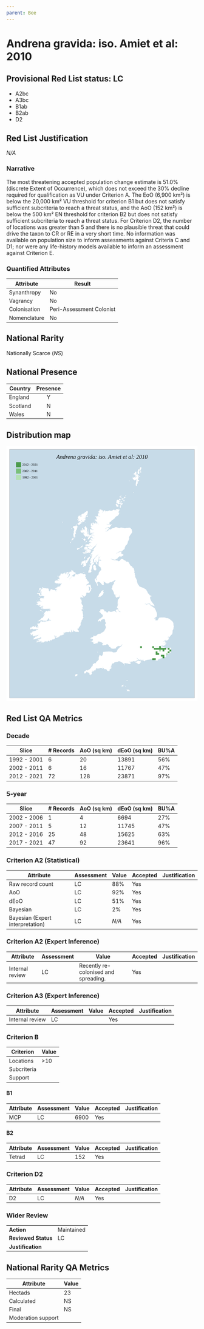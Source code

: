 ```yaml
---
parent: Bee
---
```


# Andrena gravida: iso. Amiet et al: 2010

## Provisional Red List status: LC
- A2bc
- A3bc
- B1ab
- B2ab
- D2

## Red List Justification
*N/A*

### Narrative


The most threatening accepted population change estimate is 51.0% (discrete Extent of Occurrence), which does not exceed the 30% decline required for qualification as VU under Criterion A. The EoO (6,900 km²) is below the 20,000 km² VU threshold for criterion B1 but does not satisfy sufficient subcriteria to reach a threat status, and the AoO (152 km²) is below the 500 km² EN threshold for criterion B2 but does not satisfy sufficient subcriteria to reach a threat status. For Criterion D2, the number of locations was greater than 5 and there is no plausible threat that could drive the taxon to CR or RE in a very short time. No information was available on population size to inform assessments against Criteria C and D1; nor were any life-history models available to inform an assessment against Criterion E.

### Quantified Attributes
|Attribute|Result|
|---|---|
|Synanthropy|No|
|Vagrancy|No|
|Colonisation|Peri-Assessment Colonist|
|Nomenclature|No|


## National Rarity
Nationally Scarce (*NS*)

## National Presence
|Country|Presence
|---|:-:|
|England|Y|
|Scotland|N|
|Wales|N|


## Distribution map
![](../map/14.svg)

## Red List QA Metrics
### Decade
| Slice | # Records | AoO (sq km) | dEoO (sq km) |BU%A |
|---|---|---|---|---|
|1992 - 2001|6|20|13891|56%|
|2002 - 2011|6|16|11767|47%|
|2012 - 2021|72|128|23871|97%|

### 5-year
| Slice | # Records | AoO (sq km) | dEoO (sq km) |BU%A |
|---|---|---|---|---|
|2002 - 2006|1|4|6694|27%|
|2007 - 2011|5|12|11745|47%|
|2012 - 2016|25|48|15625|63%|
|2017 - 2021|47|92|23641|96%|

### Criterion A2 (Statistical)
|Attribute|Assessment|Value|Accepted|Justification
|---|---|---|---|---|
|Raw record count|LC|88%|Yes||
|AoO|LC|92%|Yes||
|dEoO|LC|51%|Yes||
|Bayesian|LC|2%|Yes||
|Bayesian (Expert interpretation)|LC|*N/A*|Yes||

### Criterion A2 (Expert Inference)
|Attribute|Assessment|Value|Accepted|Justification
|---|---|---|---|---|
|Internal review|LC|Recently re-colonised and spreading.|Yes||

### Criterion A3 (Expert Inference)
|Attribute|Assessment|Value|Accepted|Justification
|---|---|---|---|---|
|Internal review|LC||Yes||

### Criterion B
|Criterion| Value|
|---|---|
|Locations|>10|
|Subcriteria||
|Support||

#### B1
|Attribute|Assessment|Value|Accepted|Justification
|---|---|---|---|---|
|MCP|LC|6900|Yes||

#### B2
|Attribute|Assessment|Value|Accepted|Justification
|---|---|---|---|---|
|Tetrad|LC|152|Yes||

### Criterion D2
|Attribute|Assessment|Value|Accepted|Justification
|---|---|---|---|---|
|D2|LC|*N/A*|Yes||

### Wider Review
|  |  |
|---|---|
|**Action**|Maintained|
|**Reviewed Status**|LC|
|**Justification**||

## National Rarity QA Metrics
|Attribute|Value|
|---|---|
|Hectads|23|
|Calculated|NS|
|Final|NS|
|Moderation support||
